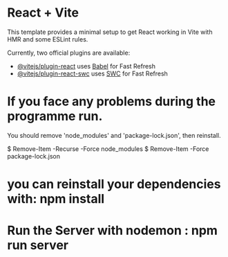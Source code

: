 # React + Vite

This template provides a minimal setup to get React working in Vite with HMR and some ESLint rules.

Currently, two official plugins are available:

- [@vitejs/plugin-react](https://github.com/vitejs/vite-plugin-react/blob/main/packages/plugin-react/README.md) uses [Babel](https://babeljs.io/) for Fast Refresh
- [@vitejs/plugin-react-swc](https://github.com/vitejs/vite-plugin-react-swc) uses [SWC](https://swc.rs/) for Fast Refresh


# If you face any problems during the programme run. 
  You should remove 'node_modules' and 'package-lock.json', then reinstall. 

$ Remove-Item -Recurse -Force node_modules
$ Remove-Item -Force package-lock.json

# you can reinstall your dependencies with: npm install
# Run the Server with nodemon : npm run server
